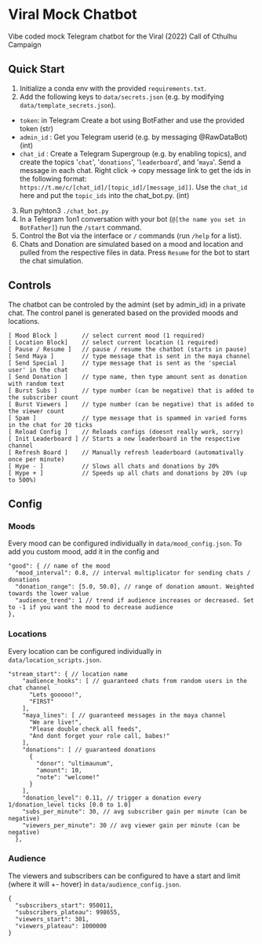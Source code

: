 # Viral Mock Chatbot
Vibe coded mock Telegram chatbot for the Viral (2022) Call of Cthulhu Campaign

## Quick Start
1. Initialize a conda env with the provided `requirements.txt`.
2. Add the following keys to `data/secrets.json` (e.g. by modifying `data/template_secrets.json`).
- `token`: in Telegram Create a bot using BotFather and use the provided token (str)
- `admin_id` : Get you Telegram userid (e.g. by messaging @RawDataBot) (int)
- `chat_id` : Create a Telegram Supergroup (e.g. by enabling topics), and create the topics '`chat`', '`donations`', '`leaderboard`', and '`maya`'. Send a message in each chat. Right click -> copy message link to get the ids in the following format: `https://t.me/c/[chat_id]/[topic_id]/[message_id]]`. Use the `chat_id` here and put the `topic_ids` into the chat_bot.py. (int)

3. Run pyhton3 `./chat_bot.py`
4. In a Telegram 1on1 conversation with your bot (`@[the name you set in BotFather]`) run the `/start` command. 
5. Control the Bot via the interface or `/` commands (run `/help` for a list). 
6. Chats and Donation are simulated based on a mood and location and pulled from the respective files in data. Press `Resume` for the bot to start the chat simulation.

## Controls
The chatbot can be controled by the admint (set by admin_id) in a private chat. The control panel is generated based on the provided moods and locations. 
```
[ Mood Block ]       // select current mood (1 required)
[ Location Block]    // select current location (1 required)
[ Pause / Resume ]   // pause / resume the chatbot (starts in pause)
[ Send Maya ]        // type message that is sent in the maya channel
[ Send Special ]     // type message that is sent as the 'special user' in the chat
[ Send Donation ]    // type name, then type amount sent as donation with random text
[ Burst Subs ]       // type number (can be negative) that is added to the subscriber count
[ Burst Viewers ]    // type number (can be negative) that is added to the viewer count
[ Spam ]             // type message that is spammed in varied forms in the chat for 20 ticks
[ Reload Config ]    // Reloads configs (doesnt really work, sorry)
[ Init Leaderboard ] // Starts a new leaderboard in the respective channel
[ Refresh Board ]    // Manually refresh leaderboard (automativally once per minute)
[ Hype - ]           // Slows all chats and donations by 20%
[ Hype + ]           // Speeds up all chats and donations by 20% (up to 500%)
```

## Config
### Moods
Every mood can be configured individually in `data/mood_config.json`. To add you custom mood, add it in the config and 
```jsonc
"good": { // name of the mood
  "mood_interval": 0.8, // interval multiplicator for sending chats / donations
  "donation_range": [5.0, 50.0], // range of donation amount. Weighted towards the lower value
  "audience_trend": 1 // trend if audience increases or decreased. Set to -1 if you want the mood to decrease audience
},
```

### Locations
Every location can be configured individually in `data/location_scripts.json`.
```jsonc
"stream_start": { // location name
    "audience_hooks": [ // guaranteed chats from random users in the chat channel
      "Lets gooooo!",
      "FIRST"
    ],
    "maya_lines": [ // guaranteed messages in the maya channel
      "We are live!",
      "Please double check all feeds",
      "And dont forget your role call, babes!"
    ],
    "donations": [ // guaranteed donations 
      {
        "donor": "ultimaunum",
        "amount": 10,
        "note": "welcome!"
      }
    ],
    "donation_level": 0.11, // trigger a donation every 1/donation_level ticks [0.0 to 1.0]
    "subs_per_minute": 30, // avg subscriber gain per minute (can be negative)
    "viewers_per_minute": 30 // avg viewer gain per minute (can be negative)
  },
```

### Audience 
The viewers and subscribers can be configured to have a start and limit (where it will +- hover) in `data/audience_config.json`.
```jsonc
{
  "subscribers_start": 950011,
  "subscribers_plateau": 998655,
  "viewers_start": 301,
  "viewers_plateau": 1000000
}
```

